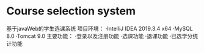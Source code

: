 # Course selection system 
 基于javaWeb的学生选课系统
 项目环境：
  ·IntelliJ IDEA 2019.3.4 x64
  ·MySQL 8.0
  ·Tomcat 9.0
 主要功能：
  ·登录以及注册功能
  ·选课功能
  ·退课功能
  ·已选学分统计功能
 
